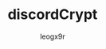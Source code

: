 ---
title: discordCrypt
author: leogx9r
description_markdown: >-
  Provides end to end message encryption for Discord using various cryptography standards. Supports code blocks, user tagging, encrypted file uploads up to 50 MB, global emotes ( Nitro not required ) and more.

  Check out the readme for more information, you may need it to use the plugin properly.
github: https://gitlab.com/leogx9r/
download: https://gitlab.com/leogx9r/DiscordCrypt/blob/master/src/discordCrypt.plugin.js
support: https://gitlab.com/leogx9r/DiscordCrypt/issues
tags:
images:
  - name:
    image:
layout: product
---